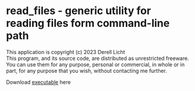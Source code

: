 # read_files - generic utility for reading files form command-line path
This application is copyright (c) 2023  Derell Licht  
This program, and its source code, are distributed as unrestricted freeware.
You can use them for any purpose, personal or commercial, in whole or in part,
for any purpose that you wish, without contacting me further.

Download [executable](http://derelllicht.com/files/read_files.zip) here


